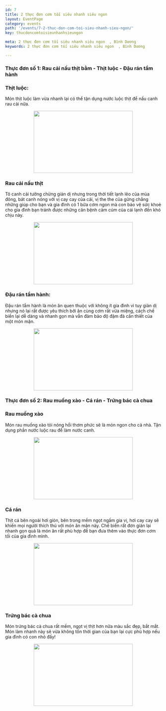 ```yaml
---
id: 7
title: 2 thực đơn cơm tối siêu nhanh siêu ngon 
layout: EventPage
category: events
path: '/events/7-2-thuc-don-com-toi-sieu-nhanh-sieu-ngon/'
key: thucdoncomtoisieunhanhsieungon

meta: 2 thực đơn cơm tối siêu nhanh siêu ngon  , Bình Dương
keywords: 2 thực đơn cơm tối siêu nhanh siêu ngon  , Bình Dương

---
```

<h3>Thực đơn số 1: Rau cải nấu thịt bằm - Thịt luộc - Đậu rán tẩm hành</h3>

<h3>Thịt luộc:</h3>

Món thịt luộc làm vừa nhanh lại có thể tận dụng nước luộc thịt để nấu canh rau cải nữa.

<div align="center"><img src="http://afamilycdn.com/2018/2/8/20160411anktchangio208-e5d4a-15181056788511499822338.jpg"width="320px" height="200px"></div>

<h3>Rau cải nấu thịt</h3>

Tô canh cải tưởng chừng giản dị nhưng trong thời tiết lạnh lẽo của mùa đông, bát canh nóng với vị cay cay của cải, vị the the của gừng chẳng những giúp cho bạn và gia đình có 1 bữa cơm ngon mà con bảo vệ sức khoẻ cho gia đình bạn tránh được những căn bệnh cảm cúm của cái lạnh đến khó chịu này.

<div align="center"><img src="http://afamilycdn.com/2018/2/8/ngot-thanh-canh-cai-thit-bam-15181054977011634093670.JPG"width="320px" height="200px"></div>

<h3>Đậu rán tẩm hành:</h3>

Đậu rán tẩm hành là món ăn quen thuộc với không ít gia đình vì tuy giản dị nhưng nó lại rất được yêu thích bởi ăn cùng cơm rất vừa miệng, cách chế biến lại dễ dàng và nhanh gọn mà vẫn đảm bảo độ đậm đà cần thiết của một món mặn.

<div align="center"><img src="http://afamilycdn.com/2018/2/8/dau-ran-tam-hanh-va-rau-cai-xao-cat-heo-cho-bua-toi-1518105858768138603531.jpg"width="320px" height="200px"></div>

<h3>Thực đơn số 2: Rau muống xào - Cá rán - Trứng bác cà chua</h3>

<h3>Rau muống xào</h3>

Món rau muống xào tỏi nóng hổi thơm phức sẽ là món ngon cho cả nhà. Tận dụng phần nước luộc rau để làm nước canh.

<div align="center"><img src="http://afamilycdn.com/2018/2/8/raumuongxao-1518105958491852341893.gif"width="320px" height="200px"></div>

<h3>Cá rán</h3>

Thịt cá bên ngoài hơi giòn, bên trong mềm ngọt ngấm gia vị, hơi cay cay sẽ khiến mọi người thích thú với món ăn mặn này. Chế biến rất đơn giản lại nhanh gọn quả là món ăn rất phù hợp để bạn đưa thêm vào thực đơn cơm tối của gia đình mình.

<div align="center"><img src="http://afamilycdn.com/2018/2/8/thuc-don-com-toi-ca-ran-mam-gung-va-rau-bi-xao-toi-1518106040126746732628.jpg"width="320px" height="200px"></div>

<h3>Trứng bác cà chua</h3>

Món trứng bác cà chua rất mềm, ngọt vị thịt hơn nữa màu sắc đẹp, bắt mắt. Món làm nhanh này sẽ vừa không tốn thời gian của bạn lại cực phù hợp nếu gia đình có con nhỏ đấy!

<div align="center"><img src="http://afamilycdn.com/2018/2/8/montrungngon-1518106122151204122207.jpg"width="320px" height="200px"></div>
